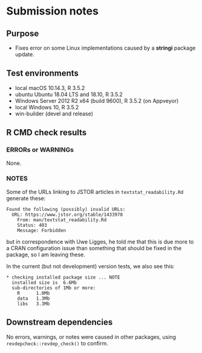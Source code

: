 # Submission notes

## Purpose
    
- Fixes error on some Linux implementations caused by a **stringi** package update.

## Test environments

* local macOS 10.14.3, R 3.5.2
* ubuntu Ubuntu 18.04 LTS and 18.10, R 3.5.2
* Windows Server 2012 R2 x64 (build 9600), R 3.5.2 (on Appveyor)
* local Windows 10, R 3.5.2
* win-builder (devel and release)

## R CMD check results

### ERRORs or WARNINGs

None.

### NOTES

Some of the URLs linking to JSTOR articles in `textstat_readability.Rd` generate these:
```
Found the following (possibly) invalid URLs:
  URL: https://www.jstor.org/stable/1433978
    From: man/textstat_readability.Rd
    Status: 403
    Message: Forbidden
```
but in correspondence with Uwe Ligges, he told me that this is due more to a CRAN configuration issue than something that should be fixed in the package, so I am leaving these.

In the current (but not development) version tests, we also see this:
```
* checking installed package size ... NOTE
  installed size is  6.6Mb
  sub-directories of 1Mb or more:
    R      1.0Mb
    data   1.3Mb
    libs   3.3Mb
```

## Downstream dependencies

No errors, warnings, or notes were caused in other packages, using `revdepcheck::revdep_check()` to confirm.
